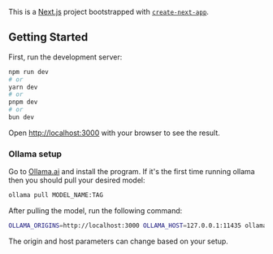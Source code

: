 This is a [Next.js](https://nextjs.org/) project bootstrapped with [`create-next-app`](https://github.com/vercel/next.js/tree/canary/packages/create-next-app).

## Getting Started

First, run the development server:

```bash
npm run dev
# or
yarn dev
# or
pnpm dev
# or
bun dev
```

Open [http://localhost:3000](http://localhost:3000) with your browser to see the result.

### Ollama setup

Go to [Ollama.ai](https://www.ollama.ai/download) and install the program.
If it's the first time running ollama then you should pull your desired model:

```bash
ollama pull MODEL_NAME:TAG
```

After pulling the model, run the following command:

```bash
OLLAMA_ORIGINS=http://localhost:3000 OLLAMA_HOST=127.0.0.1:11435 ollama serve
```

The origin and host parameters can change based on your setup.
